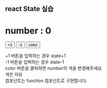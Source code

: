 ## react State 실습

# number : 0
<button>+1</button>
<button>-1</button>
<button> color </button>
<p>
+1 버튼을 입력하는 경우 state+1 <br>
-1 버튼을 입력하는 경우 state-1 <br>
color 버튼을 클릭하면 number의 색을 변경해주세요<br>
색은 자유<br>
컴포넌트는 function 컴포넌트로 구현합니다.
</p>